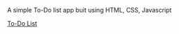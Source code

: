 A simple To-Do list app buit using HTML, CSS, Javascript

[To-Do List](https://thulithasahan.github.io/To-Do-List/)
